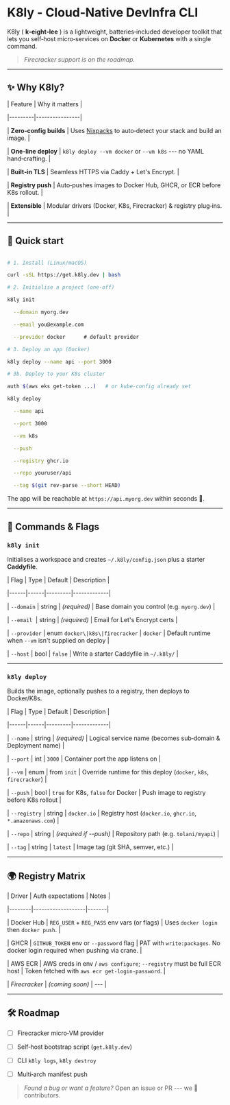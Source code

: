 # K8ly - Cloud‑Native DevInfra CLI

K8ly ( **k‑eight‑lee** ) is a lightweight, batteries‑included developer toolkit that lets you self‑host micro‑services on **Docker** or **Kubernetes** with a single command.

> *Firecracker support is on the roadmap.*

---

## ✨ Why K8ly?

| Feature | Why it matters |

|---------|----------------|

| **Zero‑config builds** | Uses [Nixpacks](https://github.com/railwayapp/nixpacks) to auto‑detect your stack and build an image. |

| **One‑line deploy** | `k8ly deploy --vm docker` or `--vm k8s` --- no YAML hand‑crafting. |

| **Built‑in TLS** | Seamless HTTPS via Caddy + Let's Encrypt. |

| **Registry push** | Auto‑pushes images to Docker Hub, GHCR, or ECR before K8s rollout. |

| **Extensible** | Modular drivers (Docker, K8s, Firecracker) & registry plug‑ins. |

---

## 🏃 Quick start

```bash

# 1. Install (Linux/macOS)

curl -sSL https://get.k8ly.dev | bash

# 2. Initialise a project (one‑off)

k8ly init

  --domain myorg.dev

  --email you@example.com

  --provider docker      # default provider

# 3. Deploy an app (Docker)

k8ly deploy --name api --port 3000

# 3b. Deploy to your K8s cluster

auth $(aws eks get-token ...)   # or kube‑config already set

k8ly deploy

  --name api

  --port 3000

  --vm k8s

  --push

  --registry ghcr.io

  --repo youruser/api

  --tag $(git rev-parse --short HEAD)

```

The app will be reachable at `https://api.myorg.dev` within seconds 🍃.

---

## 🔧 Commands & Flags

### `k8ly init`

Initialises a workspace and creates `~/.k8ly/config.json` plus a starter **Caddyfile**.

| Flag | Type | Default | Description |

|------|------|---------|-------------|

| `--domain` | string | *(required)* | Base domain you control (e.g. `myorg.dev`) |

| `--email`  | string | *(required)* | Email for Let's Encrypt certs |

| `--provider` | enum `docker\|k8s\|firecracker` | `docker` | Default runtime when `--vm` isn't supplied on deploy |

| `--host` | bool | `false` | Write a starter Caddyfile in `~/.k8ly/` |

---

### `k8ly deploy`

Builds the image, optionally pushes to a registry, then deploys to Docker/K8s.

| Flag | Type | Default | Description |

|------|------|---------|-------------|

| `--name` | string | *(required)* | Logical service name (becomes sub‑domain & Deployment name) |

| `--port` | int | `3000` | Container port the app listens on |

| `--vm` | enum | from `init` | Override runtime for this deploy (`docker`, `k8s`, `firecracker`) |

| `--push` | bool | `true` for K8s, `false` for Docker | Push image to registry before K8s rollout |

| `--registry` | string | `docker.io` | Registry host (`docker.io`, `ghcr.io`, `*.amazonaws.com`) |

| `--repo` | string | *(required if --push)* | Repository path (e.g. `tolani/myapi`) |

| `--tag` | string | `latest` | Image tag (git SHA, semver, etc.) |

---

## 🌍 Registry Matrix

| Driver | Auth expectations | Notes |

|--------|-------------------|-------|

| Docker Hub | `REG_USER` + `REG_PASS` env vars (or flags) | Uses `docker login` then `docker push`. |

| GHCR | `GITHUB_TOKEN` env or `--password` flag | PAT with `write:packages`. No docker login required when pushing via crane. |

| AWS ECR | AWS creds in env / `aws configure`; `--registry` must be full ECR host | Token fetched with `aws ecr get-login-password`. |

| *Firecracker* | _(coming soon)_ | --- |

---

## 🛠 Roadmap

- [ ] Firecracker micro‑VM provider

- [ ] Self‑host bootstrap script (`get.k8ly.dev`)

- [ ] CLI `k8ly logs`, `k8ly destroy`

- [ ] Multi‑arch manifest push

> *Found a bug or want a feature?* Open an issue or PR --- we 💙 contributors.